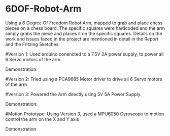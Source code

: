# 6DOF-Robot-Arm

Using a 6 Degree Of Freedom Robot Arm, mapped to grab and place chess pieces on a chess board. The specific squares were hardcoded and the arm simply grabs the piece and places it on the specific squares. Details on the work and issues faced in the project are mentioned in detail in the Report and the Fritzing Sketches.
 
#Version 1: Used arduino conencted to a 7.5V 2A power supply, to power all 6 Servo motors of the arm.

Demonstration:


#Version 2: Tried using a PCA9685 Motor driver to drive all 6 Servo motors of the arm.

#Version 3: Powered the Arm directly using 5V 5A Power Supply.

Demonstration:


#Motion Prototype: Using Version 3, used a MPU6050 Gyroscope to motion control the arm on the X and Y axis

Demonstration
